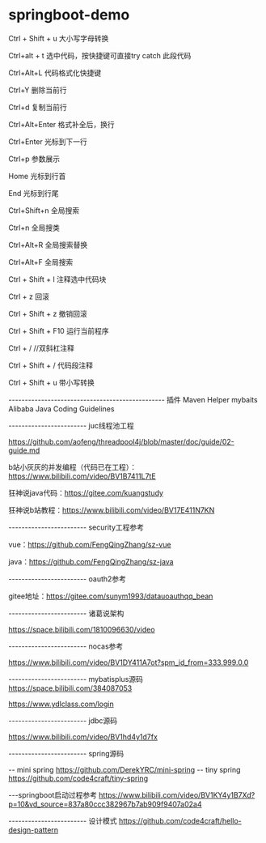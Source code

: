 # springboot-demo

Ctrl + Shift + u   大小写字母转换

Ctrl+alt + t  选中代码，按快捷键可直接try catch 此段代码

Ctrl+Alt+L  代码格式化快捷键

Ctrl+Y  删除当前行

Ctrl+d  复制当前行

Ctrl+Alt+Enter  格式补全后，换行

Ctrl+Enter  光标到下一行

Ctrl+p  参数展示

Home 光标到行首

End 光标到行尾

Ctrl+Shift+n 全局搜索

Ctrl+n 全局搜类

Ctrl+Alt+R 全局搜索替换

Ctrl+Alt+F 全局搜索

Ctrl + Shift + l   注释选中代码块

Ctrl + z   回滚

Ctrl + Shift + z  撤销回滚

Ctrl + Shift + F10  运行当前程序

Ctrl + /   //双斜杠注释

Ctrl + Shift + /   代码段注释

Ctrl + Shift + u   带小写转换

------------------------------------------------ 插件
Maven Helper
mybaits
Alibaba Java Coding Guidelines


------------------------ juc线程池工程

https://github.com/aofeng/threadpool4j/blob/master/doc/guide/02-guide.md

b站小灰灰的并发编程（代码已在工程）：https://www.bilibili.com/video/BV1B7411L7tE

狂神说java代码：https://gitee.com/kuangstudy

狂神说b站教程：https://www.bilibili.com/video/BV17E411N7KN


------------------------ security工程参考

vue：https://github.com/FengQingZhang/sz-vue

java：https://github.com/FengQingZhang/sz-java

------------------------ oauth2参考

gitee地址：https://gitee.com/sunym1993/datauoauthqq_bean


------------------------ 诸葛说架构

https://space.bilibili.com/1810096630/video

------------------------ nocas参考

https://www.bilibili.com/video/BV1DY411A7ot?spm_id_from=333.999.0.0


------------------------ mybatisplus源码
https://space.bilibili.com/384087053

https://www.ydlclass.com/login

------------------------ jdbc源码

https://www.bilibili.com/video/BV1hd4y1d7fx

------------------------ spring源码

-- mini spring
https://github.com/DerekYRC/mini-spring
-- tiny spring
https://github.com/code4craft/tiny-spring

---springboot启动过程参考
https://www.bilibili.com/video/BV1KY4y1B7Xd?p=10&vd_source=837a80ccc382967b7ab909f9407a02a4

------------------------ 设计模式
https://github.com/code4craft/hello-design-pattern
